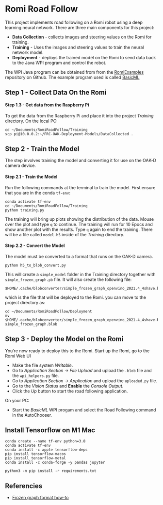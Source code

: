 # Romi Road Follow
This project implements road following on a Romi robot using a deep learning neural network.  There are three main components for this project:

- **Data Collection** - collects images and steering values on the Romi for training.
- **Training** - Uses the images and steering values to train the neural network model.
- **Deployment** - deploys the trained model on the Romi to send data back to the Java WPI program and control the robot.

The WPI Java program can be obtained from from the [RomiExamples](https://github.com/FRC-2928/RomiExamples.git) repository on Github.  The example program used is called [BasicML](https://github.com/FRC-2928/RomiExamples/tree/main/BasicML)

## Step 1 - Collect Data On the Romi

#### Step 1.3 - Get data from the Raspberry Pi

To get the data from the Raspberry Pi and place it into the project *Training* directory.  On the local PC:

    cd ~/Documents/RomiRoadFollow/Training
    scp pi@10.0.0.2:~/FRC-OAK-Deployment-Models/DataCollected .

## Step 2 - Train the Model
The step involves training the model and converting it for use on the OAK-D camera device.

#### Step 2.1 - Train the Model
 Run the following commands at the terminal to train the model.  First ensure that you are in the conda `tf-env`:

    conda activate tf-env 
    cd ~/Documents/RomiRoadFollow/Training
    python training.py

The training will bring up plots showing the distribution of the data.  Mouse over the plot and type `q` to continue.  The training will run for 10 Epocs and show another plot with the results.  Type `q` again to end the training. There will be a file called `model.h5` inside of the *Training* directory.

#### Step 2.2 - Convert the Model
The model must be converted to a format that runs on the OAK-D camera.  

    python h5_to_blob_convert.py

This will create a `simple_model` folder in the Training directory together with `simple_frozen_graph.pb` file.  It will also create the following file:

    $HOME/.cache/blobconverter/simple_frozen_graph_openvino_2021.4_4shave.blob

which is the file that will be deployed to the Romi.  you can move to the project directory as:

    cd ~/Documents/RomiRoadFollow/Deployment
    mv $HOME/.cache/blobconverter/simple_frozen_graph_openvino_2021.4_4shave.blob simple_frozen_graph.blob

## Step 3 - Deploy the Model on the Romi
You're now ready to deploy this to the Romi. Start up the Romi, go to the Romi Web UI

- Make the file system *Writable*.
- Go to *Application Section -> File Upload* and upload the `.blob` file and the `wpi_helpers.py` file.
- Go to *Application Section -> Application* and upload the `uploaded.py` file.
- Go to the *Vision Status* and **Enable** the *Console Output*.
- Click the *Up* button to start the road following application.

On your PC:

- Start the *BasicML* WPI progam and select the Road Following command in the AutoChooser.

## Install Tensorflow on M1 Mac

    conda create --name tf-env python=3.8
    conda activate tf-env
    conda install -c apple tensorflow-deps
    pip install tensorflow-macos
    pip install tensorflow-metal
    conda install -c conda-forge -y pandas jupyter

    python3 -m pip install -r requirements.txt

## Referencies

- [Frozen graph format how-to](https://leimao.github.io/blog/Save-Load-Inference-From-TF2-Frozen-Graph/)

